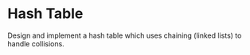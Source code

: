 # Hash Table

Design and implement a hash table which uses chaining (linked lists) to handle collisions.